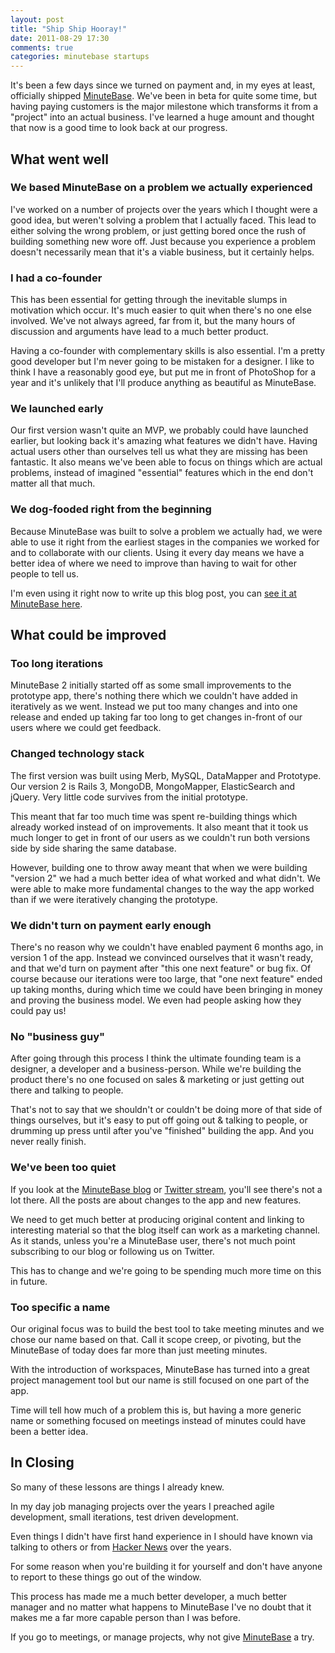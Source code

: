 ```yaml
---
layout: post
title: "Ship Ship Hooray!"
date: 2011-08-29 17:30
comments: true
categories: minutebase startups
---
```


It's been a few days since we turned on payment and, in my eyes at least, officially shipped [MinuteBase](http://minutebase.com). We've been in beta for quite some time, but having paying customers is the major milestone which transforms it from a "project" into an actual business. I've learned a huge amount and thought that now is a good time to look back at our progress.

## What went well

### We based MinuteBase on a problem we actually experienced

I've worked on a number of projects over the years which I thought were a good idea, but weren't solving a problem that I actually faced. This lead to either solving the wrong problem, or just getting bored once the rush of building something new wore off. Just because you experience a problem doesn't necessarily mean that it's a viable business, but it certainly helps.

### I had a co-founder

This has been essential for getting through the inevitable slumps in motivation which occur. It's much easier to quit when there's no one else involved. We've not always agreed, far from it, but the many hours of discussion and arguments have lead to a much better product.

Having a co-founder with complementary skills is also essential. I'm a pretty good developer but I'm never going to be mistaken for a designer. I like to think I have a reasonably good eye, but put me in front of PhotoShop for a year and it's unlikely that I'll produce anything as beautiful as MinuteBase.

### We launched early

Our first version wasn't quite an MVP, we probably could have launched earlier, but looking back it's amazing what features we didn't have. Having actual users other than ourselves tell us what they are missing has been fantastic. It also means we've been able to focus on things which are actual problems, instead of imagined "essential" features which in the end don't matter all that much.

### We dog-fooded right from the beginning

Because MinuteBase was built to solve a problem we actually had, we were able to use it right from the earliest stages in the companies we worked for and to collaborate with our clients. Using it every day means we have a better idea of where we need to improve than having to wait for other people to tell us.

I'm even using it right now to write up this blog post, you can [see it at MinuteBase here](http://livsey.minutebase.com/meetings/ship-ship-hooray).

## What could be improved

### Too long iterations

MinuteBase 2 initially started off as some small improvements to the prototype app, there's nothing there which we couldn't have added in iteratively as we went. Instead we put too many changes and into one release and ended up taking far too long to get changes in-front of our users where we could get feedback.

### Changed technology stack

The first version was built using Merb, MySQL, DataMapper and Prototype. Our version 2 is Rails 3, MongoDB, MongoMapper, ElasticSearch and jQuery. Very little code survives from the initial prototype.

This meant that far too much time was spent re-building things which already worked instead of on improvements. It also meant that it took us much longer to get in front of our users as we couldn't run both versions side by side sharing the same database.

However, building one to throw away meant that when we were building "version 2" we had a much better idea of what worked and what didn't. We were able to make more fundamental changes to the way the app worked than if we were iteratively changing the prototype.

### We didn't turn on payment early enough

There's no reason why we couldn't have enabled payment 6 months ago, in version 1 of the app. Instead we convinced ourselves that it wasn't ready, and that we'd turn on payment after "this one next feature" or bug fix. Of course because our iterations were too large, that "one next feature" ended up taking months, during which time we could have been bringing in money and proving the business model. We even had people asking how they could pay us!

### No "business guy"

After going through this process I think the ultimate founding team is a designer, a developer and a business-person. While we're building the product there's no one focused on sales & marketing or just getting out there and talking to people.

That's not to say that we shouldn't or couldn't be doing more of that side of things ourselves, but it's easy to put off going out & talking to people, or drumming up press until after you've "finished" building the app. And you never really finish.

### We've been too quiet

If you look at the [MinuteBase blog](http://blog.minutebase.com) or [Twitter stream](http://twitter.com/minutebase), you'll see there's not a lot there. All the posts are about changes to the app and new features.

We need to get much better at producing original content and linking to interesting material so that the blog itself can work as a marketing channel. As it stands, unless you're a MinuteBase user, there's not much point subscribing to our blog or following us on Twitter.

This has to change and we're going to be spending much more time on this in future.

### Too specific a name

Our original focus was to build the best tool to take meeting minutes and we chose our name based on that. Call it scope creep, or pivoting, but the MinuteBase of today does far more than just meeting minutes.

With the introduction of workspaces, MinuteBase has turned into a great project management tool but our name is still focused on one part of the app.

Time will tell how much of a problem this is, but having a more generic name or something focused on meetings instead of minutes could have been a better idea.

## In Closing

So many of these lessons are things I already knew.

In my day job managing projects over the years I preached agile development, small iterations, test driven development.

Even things I didn't have first hand experience in I should have known via talking to others or from [Hacker News](http://news.ycombinator.com) over the years.

For some reason when you're building it for yourself and don't have anyone to report to these things go out of the window.

This process has made me a much better developer, a much better manager and no matter what happens to MinuteBase I've no doubt that it makes me a far more capable person than I was before.

If you go to meetings, or manage projects, why not give [MinuteBase](http://minutebase.com) a try.
